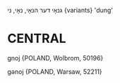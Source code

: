 גנאָי
דער
הנאָי, נאָי, ני {variants}
'dung'

CENTRAL
========

gnoj {POLAND, Wolbrom, 50196}

gənoj {POLAND, Warsaw, 52211}